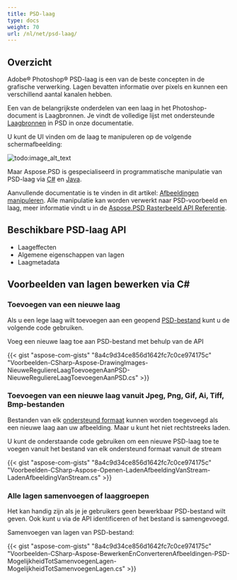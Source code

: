 ```yaml
---
title: PSD-laag
type: docs
weight: 70
url: /nl/net/psd-laag/
---
```


## **Overzicht**
Adobe® Photoshop® PSD-laag is een van de beste concepten in de grafische verwerking. Lagen bevatten informatie over pixels en kunnen een verschillend aantal kanalen hebben.

Een van de belangrijkste onderdelen van een laag in het Photoshop-document is Laagbronnen. Je vindt de volledige lijst met ondersteunde [Laagbronnen](/psd/nl/net/lijst-van-psd-laagbronnen/) in PSD in onze documentatie.

U kunt de UI vinden om de laag te manipuleren op de volgende schermafbeelding:

![todo:image_alt_text](psd/nl-laag_1.png)

Maar Aspose.PSD is gespecialiseerd in programmatische manipulatie van PSD-laag via [C#](/psd/nl/net/home/) en [Java](https://docs.aspose.com/display/psdjava/Aspose.PSD+voor+Java+Home).

Aanvullende documentatie is te vinden in dit artikel: [Afbeeldingen manipuleren](/psd/nl/net/afbeeldingen-manipuleren-html/). Alle manipulatie kan worden verwerkt naar PSD-voorbeeld en laag, meer informatie vindt u in de [Aspose.PSD Rasterbeeld API Referentie](https://reference.aspose.com/psd/net/aspose.psd/rasterimage).
## **Beschikbare PSD-laag API**
- Laageffecten
- Algemene eigenschappen van lagen
- Laagmetadata
## **Voorbeelden van lagen bewerken via C#**
### **Toevoegen van een nieuwe laag**
Als u een lege laag wilt toevoegen aan een geopend [PSD-bestand](/psd/nl/net/psd-bestand/) kunt u de volgende code gebruiken.

Voeg een nieuwe laag toe aan PSD-bestand met behulp van de API

{{< gist "aspose-com-gists" "8a4c9d34ce856d1642fc7c0ce974175c" "Voorbeelden-CSharp-Aspose-DrawingImages-NieuweReguliereLaagToevoegenAanPSD-NieuweReguliereLaagToevoegenAanPSD.cs" >}}
### **Toevoegen van een nieuwe laag vanuit Jpeg, Png, Gif, Ai, Tiff, Bmp-bestanden**
Bestanden van elk [ondersteund formaat](/psd/nl/net/ondersteunde-bestandsindelingen/) kunnen worden toegevoegd als een nieuwe laag aan uw afbeelding. Maar u kunt het niet rechtstreeks laden.

U kunt de onderstaande code gebruiken om een nieuwe PSD-laag toe te voegen vanuit het bestand van elk ondersteund formaat vanuit de stream

{{< gist "aspose-com-gists" "8a4c9d34ce856d1642fc7c0ce974175c" "Voorbeelden-CSharp-Aspose-Openen-LadenAfbeeldingVanStream-LadenAfbeeldingVanStream.cs" >}}
### **Alle lagen samenvoegen of laaggroepen**
Het kan handig zijn als je je gebruikers geen bewerkbaar PSD-bestand wilt geven. Ook kunt u via de API identificeren of het bestand is samengevoegd.

Samenvoegen van lagen van PSD-bestand:

{{< gist "aspose-com-gists" "8a4c9d34ce856d1642fc7c0ce974175c" "Voorbeelden-CSharp-Aspose-BewerkenEnConverterenAfbeeldingen-PSD-MogelijkheidTotSamenvoegenLagen-MogelijkheidTotSamenvoegenLagen.cs" >}}

